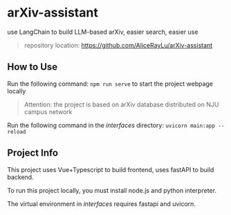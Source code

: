 # arXiv-assistant
use LangChain to build LLM-based arXiv, easier search, easier use
> repository location: https://github.com/AliceRayLu/arXiv-assistant

## How to Use
Run the following command:
`npm run serve`
to start the project webpage locally
> Attention: the project is based on arXiv database distributed
> on NJU campus network


Run the following command in the *interfaces* directory: 
`uvicorn main:app --reload`

## Project Info
This project uses Vue+Typescript to build frontend, uses fastAPI to build backend.

To run this project locally, you must install node.js and python interpreter.

The virtual environment in *interfaces* requires fastapi and uvicorn.
